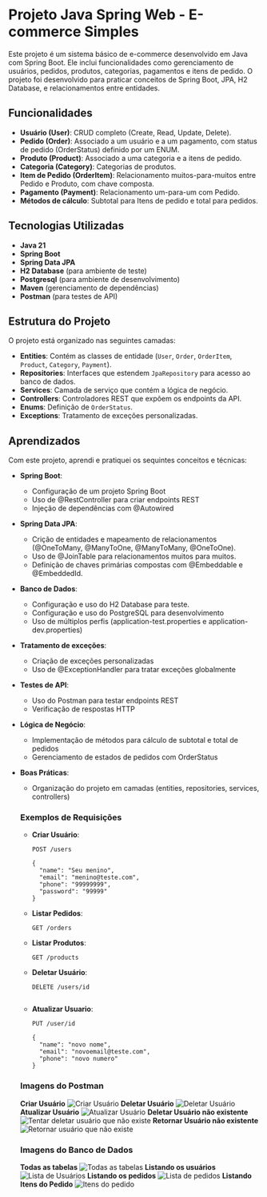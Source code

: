 # Projeto Java Spring Web - E-commerce Simples

Este projeto é um sistema básico de e-commerce desenvolvido em Java com Spring Boot. Ele inclui funcionalidades como gerenciamento de usuários, pedidos, produtos, categorias, pagamentos e itens de pedido. O projeto foi desenvolvido para praticar conceitos de Spring Boot, JPA, H2 Database, e relacionamentos entre entidades.

## Funcionalidades

- **Usuário (User)**: CRUD completo (Create, Read, Update, Delete).
- **Pedido (Order)**: Associado a um usuário e a um pagamento, com status de pedido (OrderStatus) definido por um ENUM.
- **Produto (Product)**: Associado a uma categoria e a itens de pedido.
- **Categoria (Category)**: Categorias de produtos.
- **Item de Pedido (OrderItem)**: Relacionamento muitos-para-muitos entre Pedido e Produto, com chave composta.
- **Pagamento (Payment)**: Relacionamento um-para-um com Pedido.
- **Métodos de cálculo**: Subtotal para Itens de pedido e total para pedidos.

## Tecnologias Utilizadas

- **Java 21**
- **Spring Boot**
- **Spring Data JPA**
- **H2 Database** (para ambiente de teste)
- **Postgresql** (para ambiente de desenvolvimento)
- **Maven** (gerenciamento de dependências)
- **Postman** (para testes de API)

## Estrutura do Projeto

O projeto está organizado nas seguintes camadas:

- **Entities**: Contém as classes de entidade (`User`, `Order`, `OrderItem`, `Product`, `Category`, `Payment`).
- **Repositories**: Interfaces que estendem `JpaRepository` para acesso ao banco de dados.
- **Services**: Camada de serviço que contém a lógica de negócio.
- **Controllers**: Controladores REST que expõem os endpoints da API.
- **Enums**: Definição de `OrderStatus`.
- **Exceptions**: Tratamento de exceções personalizadas.

## Aprendizados

Com este projeto, aprendi e pratiquei os sequintes conceitos e técnicas:

- **Spring Boot**:
  - Configuração de um projeto Spring Boot
  - Uso de @RestController para criar endpoints REST
  - Injeção de dependências com @Autowired
  
- **Spring Data JPA**:
  - Crição de entidades e mapeamento de relacionamentos (@OneToMany, @ManyToOne, @ManyToMany, @OneToOne).
  - Uso de @JoinTable para relacionamentos muitos para muitos.
  - Definição de chaves primárias compostas com @Embeddable e @EmbeddedId.
    
- **Banco de Dados**:
  - Configuração e uso do H2 Database para teste.
  - Configuração e uso do PostgreSQL para desenvolvimento
  - Uso de múltiplos perfis (application-test.properties e application-dev.properties)
    
- **Tratamento de exceções**:
  - Criação de exceções personalizadas
  - Uso de @ExceptionHandler para tratar exceções globalmente
    
- **Testes de API**:
  - Uso do Postman para testar endpoints REST
  - Verificação de respostas HTTP
    
- **Lógica de Negócio**:
  - Implementação de métodos para cálculo de subtotal e total de pedidos
  - Gerenciamento de estados de pedidos com OrderStatus
 
- **Boas Práticas**:
  - Organização do projeto em camadas (entities, repositories, services, controllers)
 
   ### Exemplos de Requisições

   - **Criar Usuário**:
     ```http
     POST /users

     {
       "name": "Seu menino",
       "email": "menino@teste.com",
       "phone": "99999999",
       "password": "99999"
     }
     ```

   - **Listar Pedidos**:
     ```http
     GET /orders
     ```

   - **Listar Produtos**:
     ```http
     GET /products
     ```
     
   - **Deletar Usuário**:
     ```http
     DELETE /users/id
    
   - **Atualizar Usuario**:
     ```http
     PUT /user/id
       
     {
       "name": "novo nome",
       "email": "novoemail@teste.com",
       "phone": "novo numero"
     }
     ```

   ### Imagens do Postman

   **Criar Usuário**
   ![Criar Usuário](https://github.com/user-attachments/assets/22afc436-ebb7-483f-abe6-b0deea5d7588)
   **Deletar Usuário**
   ![Deletar Usuário](https://github.com/user-attachments/assets/7b52b839-f21d-4ad5-aa74-3973cdc4646d)
   **Atualizar Usuário**
   ![Atualizar Usuário](https://github.com/user-attachments/assets/9b48f540-900d-4d26-9fd2-21b597319a1d)
   **Deletar Usuário não existente**
   ![Tentar deletar usuário que não existe](https://github.com/user-attachments/assets/3b7a2cc7-58a1-49f5-8423-5b832112e46f)
   **Retornar Usuário não existente**
   ![Retornar usuário que não existe](https://github.com/user-attachments/assets/af06fee6-c030-4bd0-8b38-b755559c6c11)  

   ### Imagens do Banco de Dados

   **Todas as tabelas**
   ![Todas as tabelas](https://github.com/user-attachments/assets/0dc78bfa-a050-46df-b3a8-0af4668f10b2)
   **Listando os usuários**
   ![Lista de Usuários](https://github.com/user-attachments/assets/6eac598d-1fb8-4520-aa2f-83e9b8cda403)
   **Listando os pedidos**
   ![Lista de pedidos](https://github.com/user-attachments/assets/a9d0a153-3018-4859-a4d4-6975abb3a30f)
   **Listando Itens do Pedido**
   ![Itens do pedido](https://github.com/user-attachments/assets/456b8014-abe7-4039-8b43-fc7b73611711)
